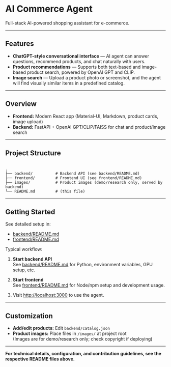 # AI Commerce Agent

Full-stack AI-powered shopping assistant for e-commerce.

---

## Features

- **ChatGPT-style conversational interface** — AI agent can answer questions, recommend products, and chat naturally with users.
- **Product recommendations** — Supports both text-based and image-based product search, powered by OpenAI GPT and CLIP.
- **Image search** — Upload a product photo or screenshot, and the agent will find visually similar items in a predefined catalog.

---

## Overview

- **Frontend:** Modern React app (Material-UI, Markdown, product cards, image upload)
- **Backend:** FastAPI + OpenAI GPT/CLIP/FAISS for chat and product/image search

---

## Project Structure

```

.
├── backend/          # Backend API (see backend/README.md)
├── frontend/         # Frontend UI (see frontend/README.md)
├── images/           # Product images (demo/research only, served by backend)
└── README.md         # (this file)

```

---

## Getting Started

See detailed setup in:

- [backend/README.md](backend/README.md)
- [frontend/README.md](frontend/README.md)

Typical workflow:

1. **Start backend API**  
   See [backend/README.md](backend/README.md) for Python, environment variables, GPU setup, etc.

2. **Start frontend**  
   See [frontend/README.md](frontend/README.md) for Node/npm setup and development usage.

3. Visit [http://localhost:3000](http://localhost:3000) to use the agent.

---

## Customization

- **Add/edit products:** Edit `backend/catalog.json`
- **Product images:** Place files in `/images/` at project root  
  (Images are for demo/research only; check copyright if deploying)

---

**For technical details, configuration, and contribution guidelines, see the respective README files above.**
